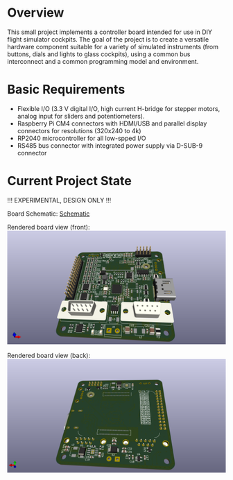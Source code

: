 # Overview
This small project implements a controller board intended for use in DIY flight simulator cockpits. The goal of the project is to create a versatile
hardware component suitable for a variety of simulated instruments (from buttons, dials and lights to glass cockpits), using a common bus 
interconnect and a common programming model and environment.

# Basic Requirements
- Flexible I/O (3.3 V digital I/O, high current H-bridge for stepper motors, analog input for sliders and potentiometers).
- Raspberry Pi CM4 connectors with HDMI/USB and parallel display connectors for resolutions (320x240 to 4k)
- RP2040 microcontroller for all low-spped I/O
- RS485 bus connector with integrated power supply via D-SUB-9 connector

# Current Project State
!!! EXPERIMENTAL, DESIGN ONLY !!!


Board Schematic:
[Schematic](/assets/FlightSimController-Schematics.pdf)

Rendered board view (front):
![Board-Front](/assets/FlightSimController-front.png)

Rendered board view (back):
![Board-Back](/assets/FlightSimController-back.png)
